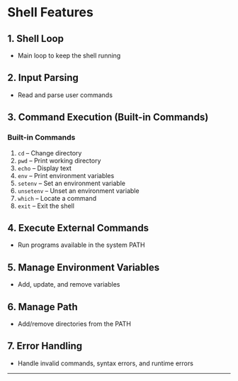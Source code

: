 # Shell Features

## 1. Shell Loop

- Main loop to keep the shell running

## 2. Input Parsing

- Read and parse user commands

## 3. Command Execution (Built-in Commands)

### Built-in Commands

1. `cd` – Change directory  
2. `pwd` – Print working directory  
3. `echo` – Display text  
4. `env` – Print environment variables  
5. `setenv` – Set an environment variable  
6. `unsetenv` – Unset an environment variable  
7. `which` – Locate a command  
8. `exit` – Exit the shell  

## 4. Execute External Commands

- Run programs available in the system PATH

## 5. Manage Environment Variables

- Add, update, and remove variables

## 6. Manage Path

- Add/remove directories from the PATH

## 7. Error Handling

- Handle invalid commands, syntax errors, and runtime errors

---